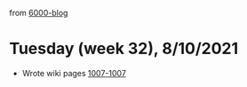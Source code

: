 from [6000-blog](../../../6000-blog.md)
# Tuesday (week 32), 8/10/2021
- Wrote wiki pages [1007-1007](../../../../1wiki/1000-wiki.md)